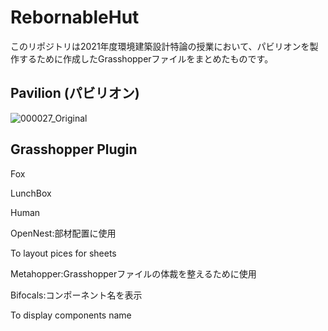 # RebornableHut
このリポジトリは2021年度環境建築設計特論の授業において、パビリオンを製作するために作成したGrasshopperファイルをまとめたものです。

## Pavilion (パビリオン)
![000027_Original](https://user-images.githubusercontent.com/55425520/159114223-78d2e035-6af2-453a-a485-87e869a1a91c.jpg)

## Grasshopper Plugin
Fox

LunchBox

Human

OpenNest:部材配置に使用

To layout pices for sheets

Metahopper:Grasshopperファイルの体裁を整えるために使用

Bifocals:コンポーネント名を表示

To display components name
